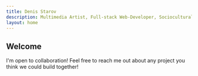 ```yaml
---
title: Denis Starov
description: Multimedia Artist, Full-stack Web-Developer, Sociocultural Designer and Practical Philosopher
layout: home
---
```



## Welcome

I'm open to collaboration! Feel free to reach me out about any project you think we could build together!
